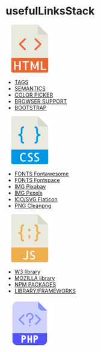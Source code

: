 # usefulLinksStack
![](./img/html.png)

- [TAGS](https://www.w3schools.com/tags/default.asp)
- [SEMANTICS](https://www.w3schools.com/html/html5_semantic_elements.asp)
- [COLOR PICKER](https://www.w3schools.com/colors/colors_picker.asp)
- [BROWSER SUPPORT](https://www.w3schools.com/tags/ref_html_browsersupport.asp)
- [BOOTSTRAP](https://getbootstrap.com/)

![](./img/css.png)

- [FONTS Fontawesome](https://fontawesome.com/)
- [FONTS Fontspace](https://www.fontspace.com/)
- [IMG Pixabay](https://pixabay.com/)
- [IMG Pexels](https://www.pexels.com/)
- [ICO/SVG Flaticon](https://www.flaticon.com/)
- [PNG Cleanpng](https://www.cleanpng.com/)

![](./img/js.png)

- [W3 library](https://www.w3schools.com/js/)
- [MOZILLA library](https://developer.mozilla.org/it/docs/Web/JavaScript)
- [NPM PACKAGES](https://www.npmjs.com/)
- [LIBRARY/FRAMEWORKS](https://www.javascripting.com/)

![](./img/php.png)
